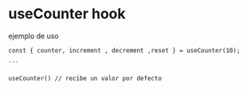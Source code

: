 # useCounter hook

ejemplo de uso

````
const { counter, increment , decrement ,reset } = useCounter(10);

```

useCounter() // recibe un valor por defecto
````
